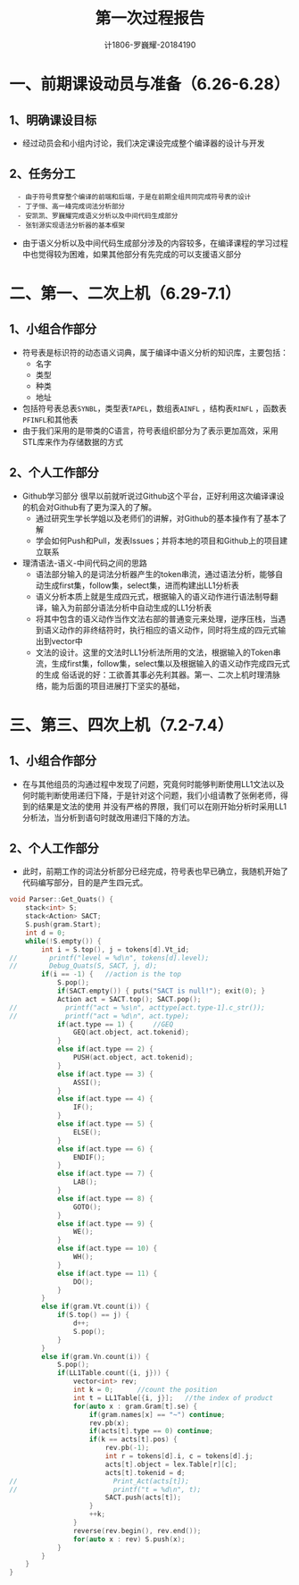 <div align='center' ><h1 style="text-align:center">第一次过程报告 </h1></div>

<p align="center">计1806-罗巍耀-20184190<br></p>

# 一、前期课设动员与准备（6.26-6.28）
## 1、明确课设目标
  * 经过动员会和小组内讨论，我们决定课设完成整个编译器的设计与开发
## 2、任务分工
      - 由于符号贯穿整个编译的前端和后端，于是在前期全组共同完成符号表的设计
      - 丁子恒、高一峰完成词法分析部分
      - 安凯凯、罗巍耀完成语义分析以及中间代码生成部分
      - 张钊源实现语法分析器的基本框架
  * 由于语义分析以及中间代码生成部分涉及的内容较多，在编译课程的学习过程中也觉得较为困难，如果其他部分有先完成的可以支援语义部分
# 二、第一、二次上机（6.29-7.1）
## 1、小组合作部分
  * 符号表是标识符的动态语义词典，属于编译中语义分析的知识库，主要包括：
      - 名字
      - 类型
      - 种类
      - 地址
  * 包括符号表总表`SYNBL`，类型表`TAPEL`，数组表`AINFL` ，结构表`RINFL` ，函数表`PFINFL`和其他表
  * 由于我们采用的是带类的C语言，符号表组织部分为了表示更加高效，采用STL库来作为存储数据的方式
## 2、个人工作部分
  * Github学习部分
很早以前就听说过Github这个平台，正好利用这次编译课设的机会对Github有了更为深入的了解。<br>
      - 通过研究生学长学姐以及老师们的讲解，对Github的基本操作有了基本了解
      - 学会如何Push和Pull，发表Issues；并将本地的项目和Github上的项目建立联系
  * 理清语法-语义-中间代码之间的思路
      - 语法部分输入的是词法分析器产生的token串流，通过语法分析，能够自动生成first集，follow集，select集，进而构建出LL1分析表
      - 语义分析本质上就是生成四元式，根据输入的语义动作进行语法制导翻译，输入为前部分语法分析中自动生成的LL1分析表
      - 将其中包含的语义动作当作文法右部的普通变元来处理，逆序压栈，当遇到语义动作的非终结符时，执行相应的语义动作，同时将生成的四元式输出到vector<quat>中
      - 文法的设计。这里的文法时LL1分析法所用的文法，根据输入的Token串流，生成first集，follow集，select集以及根据输入的语义动作完成四元式的生成
俗话说的好：工欲善其事必先利其器。第一、二次上机时理清脉络，能为后面的项目进展打下坚实的基础，
# 三、第三、四次上机（7.2-7.4）
## 1、小组合作部分
  * 在与其他组员的沟通过程中发现了问题，究竟何时能够判断使用LL1文法以及何时能判断使用递归下降，于是针对这个问题，我们小组请教了张俐老师，得到的结果是文法的使用
并没有严格的界限，我们可以在刚开始分析时采用LL1分析法，当分析到语句时就改用递归下降的方法。
## 2、个人工作部分
  * 此时，前期工作的词法分析部分已经完成，符号表也早已确立，我随机开始了代码编写部分，目的是产生四元式。

```cpp
void Parser::Get_Quats() {
    stack<int> S;
    stack<Action> SACT;
    S.push(gram.Start);
    int d = 0;
    while(!S.empty()) {
        int i = S.top(), j = tokens[d].Vt_id;
//        printf("level = %d\n", tokens[d].level);
//        Debug_Quats(S, SACT, j, d);
        if(i == -1) {   //action is the top
            S.pop();
            if(SACT.empty()) { puts("SACT is null!"); exit(0); }
            Action act = SACT.top(); SACT.pop();
//            printf("act = %s\n", acttype[act.type-1].c_str());
//            printf("act = %d\n", act.type);
            if(act.type == 1) {     //GEQ
                GEQ(act.object, act.tokenid);
            }
            else if(act.type == 2) {
                PUSH(act.object, act.tokenid);
            }
            else if(act.type == 3) {
                ASSI();
            }
            else if(act.type == 4) {
                IF();
            }
            else if(act.type == 5) {
                ELSE();
            }
            else if(act.type == 6) {
                ENDIF();
            }
            else if(act.type == 7) {
                LAB();
            }
            else if(act.type == 8) {
                GOTO();
            }
            else if(act.type == 9) {
                WE();
            }
            else if(act.type == 10) {
                WH();
            }
            else if(act.type == 11) {
                DO();
            }
        }
        else if(gram.Vt.count(i)) {
            if(S.top() == j) {
                d++;
                S.pop();
            }
        }
        else if(gram.Vn.count(i)) {
            S.pop();
            if(LL1Table.count({i, j})) {
                vector<int> rev;
                int k = 0;      //count the position
                int t = LL1Table[{i, j}];   //the index of product
                for(auto x : gram.Gram[t].se) {
                    if(gram.names[x] == "~") continue;
                    rev.pb(x);
                    if(acts[t].type == 0) continue;
                    if(k == acts[t].pos) {
                        rev.pb(-1);
                        int r = tokens[d].i, c = tokens[d].j;
                        acts[t].object = lex.Table[r][c];
                        acts[t].tokenid = d;
//                        Print_Act(acts[t]);
//                        printf("t = %d\n", t);
                        SACT.push(acts[t]);
                    }
                    ++k;
                }
                reverse(rev.begin(), rev.end());
                for(auto x : rev) S.push(x);
            }
        }
    }
}
```
